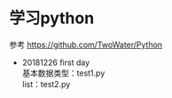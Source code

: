 # 学习python
参考 https://github.com/TwoWater/Python  

- 20181226 first day  
基本数据类型：test1.py  
list：test2.py
